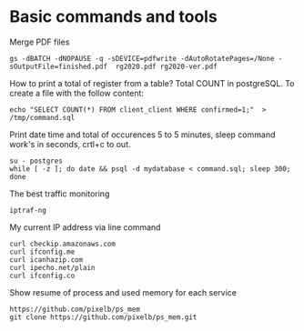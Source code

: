 # Basic commands and tools

Merge PDF files
```
gs -dBATCH -dNOPAUSE -q -sDEVICE=pdfwrite -dAutoRotatePages=/None -sOutputFile=finished.pdf  rg2020.pdf rg2020-ver.pdf 
```

How to print a total of register from a table? Total COUNT in postgreSQL.
To create a file with the follow content:
```
echo "SELECT COUNT(*) FROM client_client WHERE confirmed=1;"  > /tmp/command.sql
```

Print date time and total of occurences 5 to 5 minutes, sleep command work's in seconds,
crtl+c to out.
```
su - postgres 
while [ -z ]; do date && psql -d mydatabase < command.sql; sleep 300; done
```

The best traffic monitoring
```
iptraf-ng
```

My current IP address via line command
```
curl checkip.amazonaws.com
curl ifconfig.me
curl icanhazip.com
curl ipecho.net/plain
curl ifconfig.co
```

Show resume of process and used memory for each service
```
https://github.com/pixelb/ps_mem
git clone https://github.com/pixelb/ps_mem.git
```
